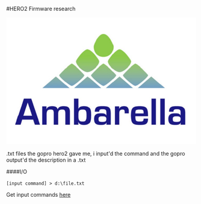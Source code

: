 #HERO2 Firmware research

![](logo.jpg)

.txt files the gopro hero2 gave me, i input'd the command and the gopro output'd the description in a .txt

####I/O
```
[input command] > d:\file.txt
```

Get input commands [here](help.txt)
